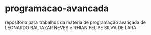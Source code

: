 # programacao-avancada
repositorio para trabalhos da materia de programação avançada de LEONARDO BALTAZAR NEVES e RHIAN FELIPE SILVA DE LARA
